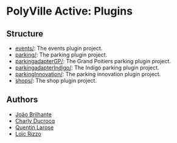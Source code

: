 # PolyVille Active: Plugins

## Structure

- [events/](events): The events plugin project.
- [parking/](parking): The parking plugin project.
- [parkingadapterGP/](parkingadapterGP): The Grand Poitiers parking plugin project.
- [parkingadapterIndigo/](parkingadapterIndigo): The Indigo parking plugin project.
- [parkingInnovation/](parkingInnovation): The parking innovation plugin project.
- [shops/](shops): The shop plugin project.

## Authors

- [João Brilhante](https://github.com/JoaoBrlt)
- [Charly Ducrocq](https://github.com/CharlyDucrocq)
- [Quentin Larose](https://github.com/QuentinLarose)
- [Loïc Rizzo](https://github.com/Loic-Rizzo)
